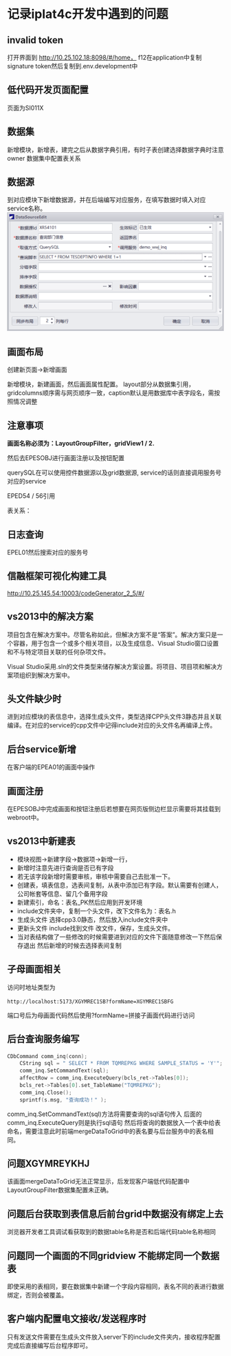 # 记录iplat4c开发中遇到的问题

## invalid token

打开界面到 <http://10.25.102.18:8098/#/home，> f12在application中复制signature token然后复制到.env.development中

## 低代码开发页面配置

页面为SI011X

## 数据集

新增模块，新增表，建完之后从数据字典引用，有时子表创建选择数据字典时注意owner
数据集中配置表关系

## 数据源

到对应模块下新增数据源，并在后端编写对应服务，在填写数据时填入对应service名称。
![新增数据源](/iplat4C/img/e6c8239364d847b4fdae88fde4dfe5a.png "数据源")

## 画面布局

创建新页面->新增画面

新增模块，新建画面，然后画面属性配置。 layout部分从数据集引用，gridcolumns顺序需与网页顺序一致，caption默认是用数据库中表字段名，需按照情况调整

## 注意事项

**画面名称必须为：LayoutGroupFilter，gridView1 / 2.**

然后去EPESOBJ进行画面注册以及按钮配置

querySQL在可以使用控件数据源以及grid数据源, service的话则直接调用服务号对应的service

EPED54 / 56引用

表关系：

## 日志查询

EPEL01然后搜索对应的服务号

## 信融框架可视化构建工具

<http://10.25.145.54:10003/codeGenerator_2_5/#/>

## vs2013中的解决方案

项目包含在解决方案中。尽管名称如此，但解决方案不是“答案”。解决方案只是一个容器，用于包含一个或多个相关项目，以及生成信息、Visual Studio窗口设置和不与特定项目关联的任何杂项文件。

Visual Studio采用.sln的文件类型来储存解决方案设置。将项目、项目项和解决方案项组织到解决方案中。

## 头文件缺少时

进到对应模块的表信息中，选择生成头文件，类型选择CPP头文件3静态并且关联编译。在对应的service的cpp文件中记得include对应的头文件名再编译上传。

## 后台service新增

在客户端的EPEA01的画面中操作

## 画面注册

在EPESOBJ中完成画面和按钮注册后若想要在网页版侧边栏显示需要将其挂载到webroot中。

## vs2013中新建表

- 模块视图->新建字段->数据项->新增一行，
- 新增时注意先进行查询是否已有字段
- 若无该字段新增时需要审核，审核中需要自己去批准一下。
- 创建表，填表信息，选表间复制，从表中添加已有字段。默认需要有创建人，公司帐套等信息、留几个备用字段
- 新建索引，命名：表名_PK然后应用到开发环境
- include文件夹中，复制一个头文件，改下文件名为：表名.h
- 生成头文件 选择cpp3.0静态，然后放入include文件夹中
- 更新头文件 include找到文件 改文件，保存，生成头文件。
- 当对表结构做了一些修改的时候需要进到对应的文件下面随意修改一下然后保存退出
然后新增的时候去选择表间复制

## 子母画面相关

访问时地址类型为

`http://localhost:5173/XGYMREC1SB?formName=XGYMREC1SBFG`

端口号后为母画面代码然后使用?formName=拼接子画面代码进行访问

## 后台查询服务编写

```c++
CDbCommand comm_inq(conn);
    CString sql = " SELECT * FROM TQMREPKG WHERE SAMPLE_STATUS = 'Y'";
    comm_inq.SetCommandText(sql);
    affectRow = comm_inq.ExecuteQuery(bcls_ret->Tables[0]);
    bcls_ret->Tables[0].set_TableName("TQMREPKG");
    comm_inq.Close();
    sprintf(s.msg, "查询成功！" );
```

comm_inq.SetCommandText(sql)方法将需要查询的sql语句传入
后面的comm_inq.ExecuteQuery则是执行sql语句
然后将查询的数据放入一个表中给表命名，需要注意此时前端mergeDataToGrid中的表名要与后台服务中的表名相同。

## 问题XGYMREYKHJ

该画面mergeDataToGrid无法正常显示，后发现客户端低代码配置中LayoutGroupFilter数据集配置未正确。

## 问题后台获取到表信息后前台grid中数据没有绑定上去

浏览器开发者工具调试看获取到的数据table名称是否和后端代码table名称相同

## 问题同一个画面的不同gridview 不能绑定同一个数据表

即使采用的表相同，要在数据集中新建一个字段内容相同，表名不同的表进行数据绑定，否则会被覆盖。

## 客户端内配置电文接收/发送程序时

只有发送文件需要在生成头文件放入server下的include文件夹内，接收程序配置完成后直接编写后台程序即可。
